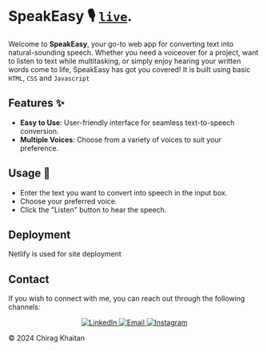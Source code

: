 # SpeakEasy 🎙️ [```live```](https://speakeasy-chirag-khaitan.netlify.app/).

Welcome to **SpeakEasy**, your go-to web app for converting text into natural-sounding speech. Whether you need a voiceover for a project, want to listen to text while multitasking, or simply enjoy hearing your written words come to life, SpeakEasy has got you covered! It is built using basic ```HTML```, ```CSS``` and ```Javascript```

## Features ✨

- **Easy to Use**: User-friendly interface for seamless text-to-speech conversion.
- **Multiple Voices**: Choose from a variety of voices to suit your preference.

## Usage 📖

- Enter the text you want to convert into speech in the input box.
- Choose your preferred voice.
- Click the "Listen" button to hear the speech.

## Deployment

Netlify is used for site deployment

## Contact

If you wish to connect with me, you can reach out through the following channels:

<div align="center">
  <a href="https://www.linkedin.com/in/chirag-khaitan" target="_blank">
    <img alt="LinkedIn" src="https://img.shields.io/badge/linkedin%20-%230077B5.svg?&style=for-the-badge&logo=linkedin&logoColor=white" />
  </a>
  
  <a href="mailto:chiragkhaitan2014@gmail.com" target="_blank">
    <img alt="Email" src="https://img.shields.io/badge/Gmail-D14836?style=for-the-badge&logo=gmail&logoColor=white" />
  </a>
  
  <a href="https://www.instagram.com/thechiragkhaitan" target="_blank">
    <img alt="Instagram" src="https://img.shields.io/badge/Instagram-%23E4405F?style=for-the-badge&logo=instagram&logoColor=white" />
  </a>
</div>

© 2024 Chirag Khaitan

